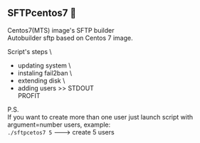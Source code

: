 ## SFTPcentos7 :speech_balloon:

Centos7(MTS) image's SFTP builder \
Autobuilder sftp based on Centos 7 image.

Script's steps \
- updating system \
- instaling fail2ban \
- extending disk \
- adding users >> STDOUT \
PROFIT

P.S. \
If you want to create more than one user just launch script with argument=number users, example: \
`./sftpcetos7 5` ---> create 5 users

